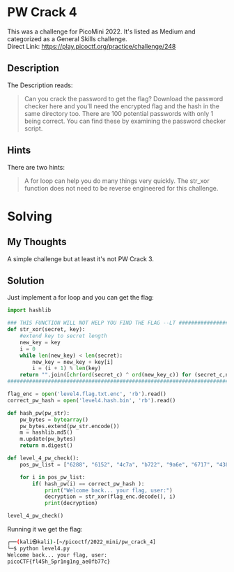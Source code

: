 # PW Crack 4
This was a challenge for PicoMini 2022.  It's listed as Medium and categorized as a General Skills challenge.  
Direct Link: https://play.picoctf.org/practice/challenge/248

## Description
The Description reads:
> Can you crack the password to get the flag?
> Download the password checker here and you'll need the encrypted flag and the hash in the same directory too.
> There are 100 potential passwords with only 1 being correct.
> You can find these by examining the password checker script.

## Hints
There are two hints:
> A for loop can help you do many things very quickly.
> The str_xor function does not need to be reverse engineered for this challenge.

# Solving
## My Thoughts
A simple challenge but at least it's not PW Crack 3.

## Solution
Just implement a for loop and you can get the flag:

``` python
import hashlib

### THIS FUNCTION WILL NOT HELP YOU FIND THE FLAG --LT ########################
def str_xor(secret, key):
    #extend key to secret length
    new_key = key
    i = 0
    while len(new_key) < len(secret):
        new_key = new_key + key[i]
        i = (i + 1) % len(key)
    return "".join([chr(ord(secret_c) ^ ord(new_key_c)) for (secret_c,new_key_c) in zip(secret,new_key)])
###############################################################################

flag_enc = open('level4.flag.txt.enc', 'rb').read()
correct_pw_hash = open('level4.hash.bin', 'rb').read()

def hash_pw(pw_str):
    pw_bytes = bytearray()
    pw_bytes.extend(pw_str.encode())
    m = hashlib.md5()
    m.update(pw_bytes)
    return m.digest()

def level_4_pw_check():
    pos_pw_list = ["6288", "6152", "4c7a", "b722", "9a6e", "6717", "4389", "1a28", "37ac", "de4f", "eb28", "351b", "3d58", "948b", "231b", "973a", "a087", "384a", "6d3c", "9065", "725c", "fd60", "4d4f", "6a60", "7213", "93e6", "8c54", "537d", "a1da", "c718", "9de8", "ebe3", "f1c5", "a0bf", "ccab", "4938", "8f97", "3327", "8029", "41f2", "a04f", "c7f9", "b453", "90a5", "25dc", "26b0", "cb42", "de89", "2451", "1dd3", "7f2c", "8919", "f3a9", "b88f", "eaa8", "776a", "6236", "98f5", "492b", "507d", "18e8", "cfb5", "76fd", "6017", "30de", "bbae", "354e", "4013", "3153", "e9cc", "cba9", "25ea", "c06c", "a166", "faf1", "2264", "2179", "cf30", "4b47", "3446", "b213", "88a3", "6253", "db88", "c38c", "a48c", "3e4f", "7208", "9dcb", "fc77", "e2cf", "8552", "f6f8", "7079", "42ef", "391e", "8a6d", "2154", "d964", "49ec"]

    for i in pos_pw_list:
        if( hash_pw(i) == correct_pw_hash ):
            print("Welcome back... your flag, user:")
            decryption = str_xor(flag_enc.decode(), i)
            print(decryption)

level_4_pw_check()
```

Running it we get the flag:

``` bash
┌──(kali㉿kali)-[~/picoctf/2022_mini/pw_crack_4]
└─$ python level4.py
Welcome back... your flag, user:
picoCTF{fl45h_5pr1ng1ng_ae0fb77c}
```
